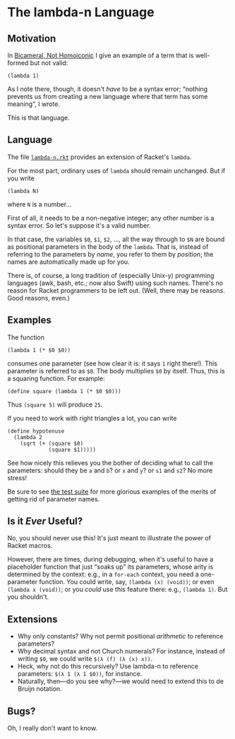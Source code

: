 # The lambda-n Language

## Motivation

In [Bicameral, Not Homoiconic](https://parentheticallyspeaking.org/articles/bicameral-not-homoiconic/)
I give an example of a term that is well-formed but not valid:
```
(lambda 1)
```
As I note there, though, it doesn't *have* to be a syntax error; “nothing prevents us from creating a new language where that term has some meaning”, I wrote.

This is that language.

## Language

The file [`lambda-n.rkt`](lambda-n.rkt) provides an extension of Racket's `lambda`.

For the most part, ordinary uses of `lambda` should remain unchanged. But if you write
```
(lambda N)
```
where `N` is a number…

First of all, it needs to be a non-negative integer; any other number is a syntax error. So let's suppose it's a valid number.

In that case, the variables `$0`, `$1`, `$2`, …, all the way through to `$N` are bound as positional parameters in the body of the `lambda`. That is, instead of referring to the parameters by *name*, you refer to them by *position*; the names are automatically made up for you.

There is, of course, a long tradition of (especially Unix-y) programming languages (awk, bash, etc.; now also Swift) using such names. There's no reason for Racket programmers to be left out. (Well, there may be reasons. Good reasons, even.)

## Examples

The function
```
(lambda 1 (* $0 $0))
```
consumes one parameter (see how clear it is: it says `1` right there!). This parameter is referred to as `$0`. The body multiplies `$0` by itself. Thus, this is a squaring function. For example:
```
(define square (lambda 1 (* $0 $0)))
```
Thus `(square 5)` will produce `25`.

If you need to work with right triangles a lot, you can write
```
(define hypotenuse
  (lambda 2
    (sqrt (+ (square $0)
             (square $1)))))
```
See how nicely this relieves you the bother of deciding what to call the parameters: should they be `a` and `b`? or `x` and `y`? or `s1` and `s2`? No more stress!

Be sure to see [the test suite](client.rkt) for more glorious examples of the merits of getting rid of parameter names.

## Is it *Ever* Useful?

No, you should never use this! It's just meant to illustrate the power of Racket macros.

However, there are times, during debugging, when it's useful to have a placeholder function that just “soaks up” its parameters, whose arity is determined by the context: e.g., in a `for-each` context, you need a one-parameter function. You could write, say, `(lambda (x) (void))`; or even `(lambda x (void))`; or you *could* use this feature there: e.g., `(lambda 1)`. But you shouldn't.

## Extensions

* Why only constants? Why not permit positional *arithmetic* to reference parameters?
* Why decimal syntax and not Church numerals? For instance, instead of writing `$0`, we could write `$(λ (f) (λ (x) x))`.
* Heck, why not do this recursively? Use lambda-n to reference parameters: `$(λ 1 (λ 1 $0))`, for instance.
* Naturally, then—do you see why?—we would need to extend this to de Bruijn notation.

## Bugs?

Oh, I really don't want to know.